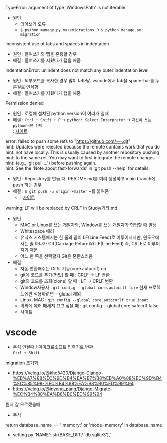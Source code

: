 TypeError: argument of type 'WindowsPath' is not iterable  
- 원인  
  - 띄어쓰기 오류  
  - `$ python manage.py makemigrations` -> `$ python manage.py migration`  

inconsistent use of tabs and spaces in indentation  
- 원인 : 들여쓰기와 탭을 혼용할 경우  
- 해결 : 들여쓰기를 지웠다가 탭을 해줌

IndentationError: unindent does not match any outer indentation level  
- 원인 : 외부코드를 복사한 경우 많이 나타남. vscode에서 tab을 space-bar를 누른걸로 인식함  
- 해결 : 들여쓰기를 지웠다가 탭을 해줌  

Permission denied  
- 원인 : 로컬에 설치된 python version이 여러개 일때
- 해결 : `Ctrl + Shift + P` → `python: Select Interpreter` → `자신이 쓰는 python버전 선택`   
        : [사이트](https://gentlesark.tistory.com/32)  
  
error: failed to push some refs to "https://github.com/~~.git"  
hint: Updates were rejected because the remote contains work that you do  
hint: not have locally. This is usually caused by another repository pushing  
hint: to the same ref. You may want to first integrate the remote changes  
hint: (e.g., 'git pull ...') before pushing again.  
hint: See the 'Note about fast-forwards' in 'git push --help' for details.  
- 원인 : Repository를 만들 때, README.md를 미리 생성하고 main branch에 push 하는 경우  
- 해결 : `$ git push -u origin +master` +를 붙여줌  
    - : [사이트](https://doozi316.github.io/errorlog/2019/09/30/error1/)  

warning: LF will be replaced by CRLF in Study/기타.md.  
- 원인
  - MAC or Linux를 쓰는 개발자와, Window를 쓰는 개발자가 협업할 때 발생
  - Whitespace 에러  
  - 유닉스 시스템에서는 한 줄의 끝이 LF(Line Feed)로 이루어지지만, 윈도우에서는 줄 하나가 CR(Carriage Return)와 LF(Line Feed) 즉, CRLF로 이루어지기 때문  
  - 어느 한 쪽을 선택할지 Git은 혼란스러움  
- 해결  
  - 자동 변환해주는 Git의 기능(core.autocrlf) on
  - git에 코드를 추가(커밋) 할 때 : CRLF → LF 변환  
  - git의 코드를 조회(clone) 할 때 : LF → CRLF 변환
  - Window사용자 : `git config --global core.autocrlf ture` 현재 프로젝트에만 적용하려면 --global 제외  
  - Linux, MAC : `git config --global core.autocorlf true input`  
  - 이외에 에러 메세지 끄고 싶을 때 : git config --global core.safecrlf false  
  - [사이트](https://blog.jaeyoon.io/2018/01/git-crlf.html)  

# vscode  
- 주석 안될때 / 마이크로소프트 입력기로 변환  
```Ctrl + Shift```  

migration 초기화  
- https://velog.io/@kho5420/Django-Django-%EB%A7%88%EC%9D%B4%EA%B7%B8%EB%A0%88%EC%9D%B4%EC%85%98-%EC%B4%88%EA%B8%B0%ED%99%94  
- https://velog.io/@inyong_pang/Django-Migrate-%EC%B4%88%EA%B8%B0%ED%99%94

뭔지 잘 모르겠을때  
- 주석 

return database_name == ':memory:' or 'mode=memory' in database_name  
- setting.py 'NAME': str(BASE_DIR / 'db.sqlite3'),'  
